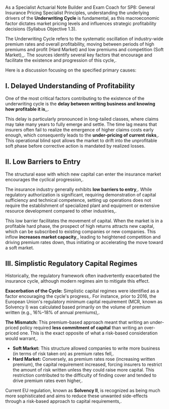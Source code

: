 As a Specialist Actuarial Note Builder and Exam Coach for SP8: General Insurance Pricing Specialist Principles, understanding the underlying drivers of the **Underwriting Cycle** is fundamental, as this macroeconomic factor dictates market pricing levels and influences strategic profitability decisions (Syllabus Objective 1.3).

The Underwriting Cycle refers to the systematic oscillation of industry-wide premium rates and overall profitability, moving between periods of high premiums and profit (Hard Market) and low premiums and competition (Soft Market),,. The sources identify several key factors that encourage and facilitate the existence and progression of this cycle,.

Here is a discussion focusing on the specified primary causes:

## **I. Delayed Understanding of Profitability**

One of the most critical factors contributing to the existence of the underwriting cycle is the **delay between writing business and knowing how profitable it is**,,.

This delay is particularly pronounced in long-tailed classes, where claims may take many years to fully emerge and settle. The time lag means that insurers often fail to realize the emergence of higher claims costs early enough, which consequently leads to the **under-pricing of current risks**,. This operational blind spot allows the market to drift into the unprofitable soft phase before corrective action is mandated by realized losses.

## **II. Low Barriers to Entry**

The structural ease with which new capital can enter the insurance market encourages the cyclical progression,.

The insurance industry generally exhibits **low barriers to entry**,. While regulatory authorization is significant, requiring demonstration of capital sufficiency and technical competence, setting up operations does not require the establishment of specialized plant and equipment or extensive resource development compared to other industries,.

This low barrier facilitates the movement of capital. When the market is in a profitable hard phase, the prospect of high returns attracts new capital, which can be subscribed to existing companies or new companies. This inflow **increases market capacity**,, leading to heightened competition and driving premium rates down, thus initiating or accelerating the move toward a soft market.

## **III. Simplistic Regulatory Capital Regimes**

Historically, the regulatory framework often inadvertently exacerbated the insurance cycle, although modern regimes aim to mitigate this effect.

**Exacerbation of the Cycle:** Simplistic capital regimes were identified as a factor encouraging the cycle's progress,. For instance, prior to 2016, the European Union's regulatory minimum capital requirement (MCR, known as Solvency I) was calculated based primarily on the volume of premium written (e.g., 16%–18% of annual premiums),.

**The Mismatch:** This premium-based approach meant that writing an under-priced policy required **less commitment of capital** than writing an over-priced one. This is the exact opposite of what a risk-based consideration would warrant,.

* **Soft Market:** This structure allowed companies to write more business (in terms of risk taken on) as premium rates fell,.  
* **Hard Market:** Conversely, as premium rates rose (increasing written premium), the capital requirement increased, forcing insurers to restrict the amount of risk written unless they could raise more capital. This restriction contributed to the difficulty of finding cover and tended to drive premium rates even higher,.

Current EU regulation, known as **Solvency II**, is recognized as being much more sophisticated and aims to reduce these unwanted side-effects through a risk-based approach to capital requirements,.

